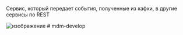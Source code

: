 Сервис, который передает события, полученные из кафки, в другие сервисы по REST

![изображение](https://github.com/user-attachments/assets/5629e0ea-f2a7-4050-84a1-15ef18114182)
#   m d m - d e v e l o p  
 